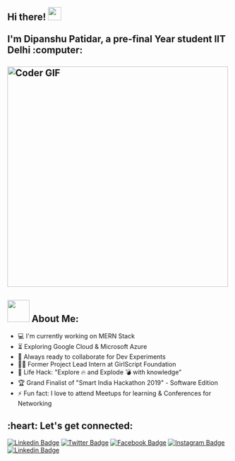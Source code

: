 <h2 align="left">
 <abc>
  <br>Hi there! <img src="https://user-images.githubusercontent.com/42378118/110234147-e3259600-7f4e-11eb-95be-0c4047144dea.gif" width="30"><br>
  <br> I'm Dipanshu Patidar, a pre-final Year student IIT Delhi :computer:<br>
  <br>
    <img src="https://media.giphy.com/media/SWoSkN6DxTszqIKEqv/giphy.gif" alt="Coder GIF" width="500">
 </abc>
</h2> 

<h2 align="left"><img src="https://media.giphy.com/media/mGcNjsfWAjY5AEZNw6/giphy.gif" width="50"> About Me:</h2>

- :computer: I'm currently working on MERN Stack
- :hourglass_flowing_sand:  Exploring Google Cloud & Microsoft Azure
- :rocket: Always ready to collaborate for Dev Experiments
- :man_technologist: Former Project Lead Intern at GirlScript Foundation
- :dart: Life Hack: "Explore :fire: and Explode :bomb: with knowledge" 
- :trophy: Grand Finalist of "Smart India Hackathon 2019" - Software Edition
- :zap: Fun fact: I love to attend Meetups for learning & Conferences for Networking<br>

<h2 align="left">:heart: Let's get connected:</h2>

[![Linkedin Badge](https://img.shields.io/badge/-Dipanshu_Patidar-blue?style=flat-square&logo=Linkedin&logoColor=white&link=https://www.linkedin.com/in/dipanshu-patidar-12323816a/)](https://www.linkedin.com/in/dipanshu-patidar-12323816a/) [![Twitter Badge](https://img.shields.io/badge/-@Dipanshu_Patidar-1ca0f1?style=flat-square&labelColor=1ca0f1&logo=twitter&logoColor=white&link=https://twitter.com/Dipansh93412324)](https://twitter.com/Dipansh93412324) [![Facebook Badge](https://img.shields.io/badge/-@Dipanshu_Patidar-3b5998?style=flat-square&labelColor=3b5998&logo=facebook&logoColor=white&link=https://www.facebook.com/dipanshu.patidar.98)](https://www.facebook.com/dipanshu.patidar.98) [![Instagram Badge](https://img.shields.io/badge/-@Dipanshu_Patidar-D7008A?style=flat-square&labelColor=D7008A&logo=Instagram&logoColor=white&link=https://www.instagram.com/kedi_iss_jahan_ka/)](https://www.instagram.com/kedi_iss_jahan_ka/)
[![Linkedin Badge](https://img.shields.io/badge/-Dipanshu_Patidar-blueviolet?style=flat-square&logo=appveyor&logoColor=white&link=https://dipanshu512.github.io/)](https://dipanshu512.github.io/)
